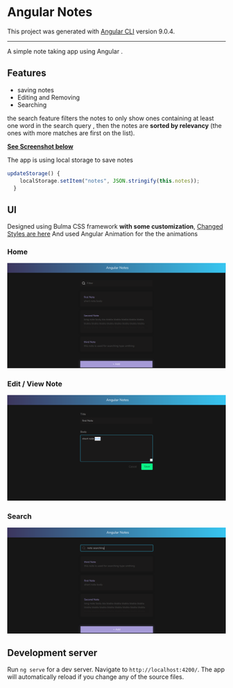 # Angular Notes

This project was generated with [Angular CLI](https://github.com/angular/angular-cli) version 9.0.4.

---

A simple note taking app using Angular .

## Features

- saving notes
- Editing and Removing
- Searching

the search feature filters the notes to only show ones containing at least one word in the search query , then the notes are **sorted by relevancy** (the ones with more matches are first on the list).

**[See Screenshot below](###Search)**

The app is using local storage to save notes

```ts
updateStorage() {
    localStorage.setItem("notes", JSON.stringify(this.notes));
  }
```

## UI

Designed using Bulma CSS framework **with some customization**,
[Changed Styles are here](./src/main-styles.scss)
And used Angular Animation for the the animations

### Home

![screenshot](< screenshots/Screenshot from 2020-04-07 23-33-22.png> "Main screen")

### Edit / View Note

![screenshot](<screenshots/Screenshot from 2020-04-07 23-36-10.png> "Note screen")

### Search

![screenshot](<screenshots/Screenshot from 2020-04-07 23-37-11.png> "Search")

## Development server

Run `ng serve` for a dev server. Navigate to `http://localhost:4200/`. The app will automatically reload if you change any of the source files.
